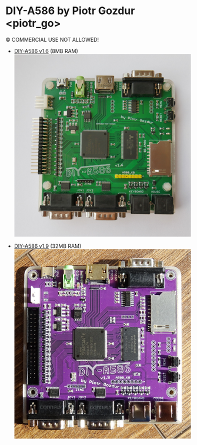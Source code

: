# DIY-A586 by Piotr Gozdur <piotr_go>
© COMMERCIAL USE NOT ALLOWED!

- [DIY-A586 v1.6](./v1.6)
(8MB RAM)
![DIY-A586 v1.6](v1.6/img/foto_003.jpg)

- [DIY-A586 v1.9](./v1.9)
(32MB RAM)
![DIY-A586 v1.9](v1.9/img/foto_003.jpg)
